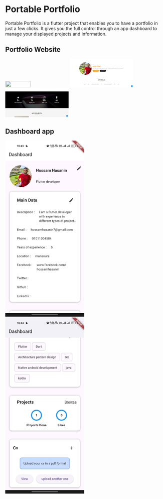 # Portable Portfolio

Portable Portfolio is a flutter project that enables you to have a portfolio in just a few clicks. It gives you the full control through an app dashboard to manage your displayed projects and information.

## Portfolio Website
<img src="https://github.com/hossamhasanin/portable-portfolio/blob/master/images/web%201.png" width="40%" height="50%"/> <img src="https://github.com/hossamhasanin/portable-portfolio/blob/master/images/web%202.png" width="40%" height="50%"/> <img src="https://github.com/hossamhasanin/portable-portfolio/blob/master/images/web%203.png" width="40%" height="50%"/>

## Dashboard app
<img src="https://github.com/hossamhasanin/portable-portfolio/blob/master/images/app%201.jpeg" width="50%" height="70%"/> <img src="https://github.com/hossamhasanin/portable-portfolio/blob/master/images/app%202.jpeg" width="50%" height="70%"/>

